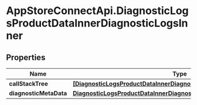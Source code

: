 # AppStoreConnectApi.DiagnosticLogsProductDataInnerDiagnosticLogsInner

## Properties

Name | Type | Description | Notes
------------ | ------------- | ------------- | -------------
**callStackTree** | [**[DiagnosticLogsProductDataInnerDiagnosticLogsInnerCallStackTreeInner]**](DiagnosticLogsProductDataInnerDiagnosticLogsInnerCallStackTreeInner.md) |  | [optional] 
**diagnosticMetaData** | [**DiagnosticLogsProductDataInnerDiagnosticLogsInnerDiagnosticMetaData**](DiagnosticLogsProductDataInnerDiagnosticLogsInnerDiagnosticMetaData.md) |  | [optional] 


